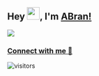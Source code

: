 ## Hey <img src="https://github.com/TheDudeThatCode/TheDudeThatCode/blob/master/Assets/Hi.gif" width="29px">, I'm [ABran!](https://links.hereabran.space) 

![](https://i.ibb.co/PQKDjpD/Black-Technology-Linked-In-Banner.png)

### [Connect with me 💬](https://links.hereabran.space) 
![visitors](https://visitor-badge.laobi.icu/badge?page_id=hereabran.hereabran)

